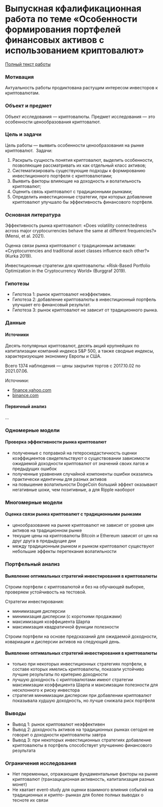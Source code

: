 # Выпускная кфалификационная работа по теме «Особенности формирования портфелей финансовых активов с использованием криптовалют»


[Полный текст работы](vkr_mylnikov.pdf)

### Мотивация
Актуальность работы продиктована растущим интересом инвесторов к криптовалютам.

### Объект и предмет
Объект исследования — криптовалюты. 
Предмет исследования — это особенности ценообразования криптовалют.


### Цель и задачи
Цель работы — выявить особенности ценообразования на рынке криптовалют. 
Задачи:
1. Раскрыть сущность понятия криптовалют, выделить особенности, позволяющие рассматривать их как отдельный класс активов; 
2. Систематизировать существующие подходы к формированию инвестиционного портфеля с криптовалютами; 
3. Выявить факторы влияющие на доходность и волатильность криптовалют; 
4. Оценить связь криптовалют с традиционными рынками; 
5. Определить инвестиционные стратегии, при которых добавление криптовалют улучшало бы эффективность финансового портфеля. 
 
### Основная литература
Эффективность рынка криптовалют:
«Does volatility connectedness across major cryptocurrencies behave the same at different frequencies?» (Mensi, et al. 2021).

Оценка связи рынка криптовалют с традиционным активами:
«Сryptocurrencies and traditional asset classes influence each other?»  (Kurka 2019).

Инвестиционные стратегии для криптовалюты:
«Risk-Based Portfolio Optimization in the Cryptocurrency World» (Burggraf 2019).

### Гипотезы
* Гипотеза 1: рынок криптовалют неэффективен. 
* Гипотеза 2: добавление криптовалюты в инвестиционный портфель улучшает его финансовый результат. 
* Гипотеза 3: рынок криптовалют не зависит от традиционного рынка.

### Данные
#### Источники
Десять популярных криптовалют, десять акций крупнейших по капитализации компаний индекса S&P 500, а также сводные индексы, характеризующие экономику Европы и США. 

Всего 1374 наблюдения — цены закрытия торгов с 2017.10.02 по 2021.07.06.

Источники:
* [finance.yahoo.com](htttps://finance.yahoo.com) 
* [binance.com](htttps://binance.com) 

#### Первичный анализ

...

### Одномерные модели
#### Проверка эффективности рынка криптовалют

* полученные с поправкой на гетероскедастичность оценки коэффициентов свидетельствуют о существовании зависимости ожидаемой доходности криптовалют от значений своих лагов и предыдущих ошибок
* полученные уравнения случайной компоненты ошибки оказались практически идентичны для разных активов
* на повышение волатильности DogeCoin больший эффект оказывают негативные шоки, чем позитивные, а для Ripple наоборот

### Многомерные модели
#### Оценка связи рынка криптовалют с традиционными рынками

* ценообразование на рынке криптовалют не зависит от уровня цен активов на традиционном рынке
* текущие цены на криптовалюты Bitcoin и Ethereum зависят от цен на друг друга в предыдущие дни
* между традиционным рынком и рынком криптовалют существуют небольшие эффекты перетекания волатильности

### Портфельный анализ
#### Выявление оптимальных стратегий инвестирования в криптовалюты

Строим портфели с криптовалютой и без на обучающей выборке, проверяем устойчивость на тестовой.

Стратегии инвестирования:
* минимизация дисперсии
* минимизация дисперсии (с короткими продажами)
* максимизация коэффициента Шарпа
* максимизация квадратичной функции полезности 

Строим портфели на основе предсказаний для ожидаемой доходности, ковариации и дисперсии активов на следующий день.

#### Выявление оптимальных стратегий инвестирования в криптовалюты

* только при некоторых инвестиционных стратегиях портфели, в составе которых имелись криптовалюты, показали устойчиво лучшие результаты по критерию доходности
* лучшую доходность с криптовалютами имеют стратегии максимизации коэффициента Шарпа и максимзации полезности для несклонного к риску инвестора
* стратегия минимизации дисперсии при добавлении криптовалют показывала худшую доходность, но лучше снижала риск портфеля


### Выводы
* Вывод 1: рынок криптовалют неэффективен
* Вывод 2: доходность активов на традиционных рынках сегодня не говорит о доходности криптовалюты завтра
* Вывод 3: при некоторых инвестиционных стратегиях добавление криптовалюты в портфель способствует улучшению финансового результата

### Ограничения исследования
* Нет переменных, отражающие фундаментальные факторы на рынке криптовалют (транзацкционная активность, капитализация разных монет)
* Не хватает event-study для оценки взаимного влияния событий на традиционных и крипто- рынках для более полных выводах о тесноте их связи

